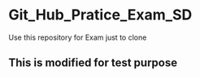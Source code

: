 # Git_Hub_Pratice_Exam_SD
Use this repository for Exam just to clone
## This is modified for test purpose
